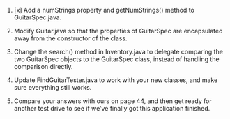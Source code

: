 1. [x] Add a numStrings property and getNumStrings() method to GuitarSpec.java.
2. Modify Guitar.java so that the properties of GuitarSpec are encapsulated away from the constructor of the class.

3. Change the search() method in Inventory.java to delegate comparing the two GuitarSpec objects to the GuitarSpec class, instead of handling the comparison directly.

4. Update FindGuitarTester.java to work with your new classes, and make sure everything still works.

5. Compare your answers with ours on page 44, and then get ready for another test drive to see if we’ve finally got this application finished.